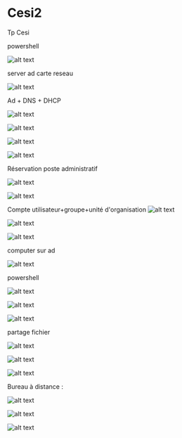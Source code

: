 # Cesi2
Tp Cesi

powershell

![alt text](image-5.png)

server ad carte reseau

![alt text](<Capture d'écran 2025-10-22 143410.png>)

Ad + DNS + DHCP

![alt text](image.png)

![alt text](image-1.png)

![alt text](image-18.png)

![alt text](image-19.png)

Réservation poste administratif

![alt text](image-20.png)

![alt text](image-21.png)

Compte utilisateur+groupe+unité d'organisation
![alt text](image-4.png)

![alt text](image-13.png)

![alt text](image-14.png)

computer sur ad

![alt text](image-12.png)

powershell

![alt text](image-6.png)

![alt text](image-7.png)

![alt text](image-8.png)

partage fichier

![alt text](image-9.png)

![alt text](image-10.png)

![alt text](image-11.png)


Bureau à distance :

![alt text](image-15.png)

![alt text](image-16.png)

![alt text](image-17.png)


